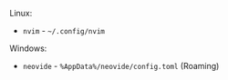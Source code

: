 Linux:
- `nvim` - `~/.config/nvim`

Windows:
- `neovide` - `%AppData%/neovide/config.toml` (Roaming)

